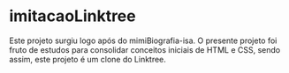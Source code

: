 # imitacaoLinktree
Este projeto surgiu logo após do mimiBiografia-isa.
O presente projeto foi fruto de estudos para consolidar conceitos iniciais de HTML e CSS, sendo assim, este projeto é um clone do Linktree.
